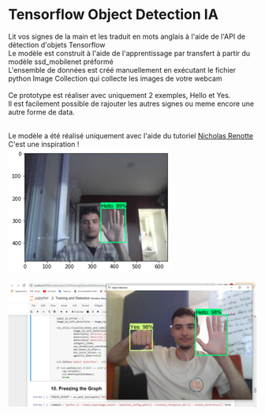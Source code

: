 # Tensorflow Object Detection IA
<p> 
Lit vos signes de la main et les traduit en mots anglais à l'aide de l'API de détection d'objets Tensorflow<br>
Le modèle est construit à l'aide de l'apprentissage par transfert à partir du modèle ssd_mobilenet préformé<br>
L'ensemble de données est créé manuellement en exécutant le fichier python Image Collection qui collecte les images de votre webcam<br><br>
  Ce prototype est réaliser avec uniquement 2 exemples, Hello et Yes.<br>
  Il est facilement possible de rajouter les autres signes ou meme encore une autre forme de data.<br><br>
  
  Le modèle a été réalisé uniquement avec l'aide du tutoriel <a href="https://www.youtube.com/c/NicholasRenotte">Nicholas Renotte</a> C'est une inspiration !<br>
  <img src="téléchargement.png"><br><br>
  <img src="Capture.png">

<p/>

